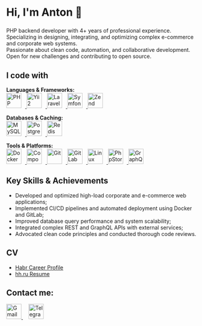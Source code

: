 <h1 align="left">Hi, I'm Anton 👋</h1>

###

<p align="left">
  PHP backend developer with 4+ years of professional experience.<br />
  Specializing in designing, integrating, and optimizing complex e-commerce and corporate web systems.<br />
  Passionate about clean code, automation, and collaborative development.<br />
  Open for new challenges and contributing to open source.
</p>

###

<h2 align="left">I code with</h2>

<p align="left">

  <b>Languages & Frameworks:</b><br />
  <a href="https://www.php.net/" target="_blank" rel="noopener noreferrer">
    <img src="https://cdn.jsdelivr.net/gh/devicons/devicon/icons/php/php-original.svg" height="40" alt="PHP" title="PHP" style="margin-right:10px;" />
  </a>
  <a href="https://www.yiiframework.com/" target="_blank" rel="noopener noreferrer">
    <img src="https://cdn.jsdelivr.net/gh/devicons/devicon/icons/yii/yii-original.svg" height="40" alt="Yii2" title="Yii2" style="margin-right:10px;" />
  </a>
  <a href="https://laravel.com/" target="_blank" rel="noopener noreferrer">
    <img src="https://cdn.jsdelivr.net/gh/devicons/devicon/icons/laravel/laravel-original.svg" height="40" alt="Laravel" title="Laravel" style="margin-right:10px;" />
  </a>
  <a href="https://symfony.com/" target="_blank" rel="noopener noreferrer">
    <img src="https://cdn.jsdelivr.net/gh/devicons/devicon/icons/symfony/symfony-original.svg" height="40" alt="Symfony" title="Symfony" style="margin-right:10px;" />
  </a>
  <a href="https://framework.zend.com/" target="_blank" rel="noopener noreferrer">
    <img src="https://cdn.jsdelivr.net/gh/devicons/devicon/icons/zend/zend-original.svg" height="40" alt="Zend Framework" title="Zend Framework" style="margin-right:10px;" />
  </a>

</p>

<p align="left">

  <b>Databases & Caching:</b><br />
  <a href="https://www.mysql.com/" target="_blank" rel="noopener noreferrer">
    <img src="https://cdn.jsdelivr.net/gh/devicons/devicon/icons/mysql/mysql-original.svg" height="40" alt="MySQL" title="MySQL" style="margin-right:10px;" />
  </a>
  <a href="https://www.postgresql.org/" target="_blank" rel="noopener noreferrer">
    <img src="https://cdn.jsdelivr.net/gh/devicons/devicon/icons/postgresql/postgresql-original.svg" height="40" alt="PostgreSQL" title="PostgreSQL" style="margin-right:10px;" />
  </a>
  <a href="https://redis.io/" target="_blank" rel="noopener noreferrer">
    <img src="https://cdn.jsdelivr.net/gh/devicons/devicon/icons/redis/redis-original.svg" height="40" alt="Redis" title="Redis" style="margin-right:10px;" />
  </a>

</p>

<p align="left">

  <b>Tools & Platforms:</b><br />
  <a href="https://www.docker.com/" target="_blank" rel="noopener noreferrer">
    <img src="https://cdn.jsdelivr.net/gh/devicons/devicon/icons/docker/docker-original.svg" height="40" alt="Docker" title="Docker" style="margin-right:10px;" />
  </a>
  <a href="https://getcomposer.org/" target="_blank" rel="noopener noreferrer">
    <img src="https://cdn.jsdelivr.net/gh/devicons/devicon/icons/composer/composer-original.svg" height="40" alt="Composer" title="Composer" style="margin-right:10px;" />
  </a>
  <a href="https://git-scm.com/" target="_blank" rel="noopener noreferrer">
    <img src="https://cdn.jsdelivr.net/gh/devicons/devicon/icons/git/git-original.svg" height="40" alt="Git" title="Git" style="margin-right:10px;" />
  </a>
  <a href="https://about.gitlab.com/" target="_blank" rel="noopener noreferrer">
    <img src="https://cdn.jsdelivr.net/gh/devicons/devicon/icons/gitlab/gitlab-original.svg" height="40" alt="GitLab" title="GitLab" style="margin-right:10px;" />
  </a>
  <a href="https://www.linux.org/" target="_blank" rel="noopener noreferrer">
    <img src="https://cdn.jsdelivr.net/gh/devicons/devicon/icons/linux/linux-original.svg" height="40" alt="Linux" title="Linux" style="margin-right:10px;" />
  </a>
  <a href="https://www.jetbrains.com/phpstorm/" target="_blank" rel="noopener noreferrer">
    <img src="https://cdn.jsdelivr.net/gh/devicons/devicon/icons/phpstorm/phpstorm-original.svg" height="40" alt="PhpStorm" title="PhpStorm" style="margin-right:10px;" />
  </a>
  <a href="https://graphql.org/" target="_blank" rel="noopener noreferrer">
    <img src="https://cdn.jsdelivr.net/gh/devicons/devicon/icons/graphql/graphql-plain.svg" height="40" alt="GraphQL" title="GraphQL" style="margin-right:10px;" />
  </a>

</p>

###

<h2 align="left">Key Skills & Achievements</h2>

<ul>
  <li>Developed and optimized high-load corporate and e-commerce web applications;</li>
  <li>Implemented CI/CD pipelines and automated deployment using Docker and GitLab;</li>
  <li>Improved database query performance and system scalability;</li>
  <li>Integrated complex REST and GraphQL APIs with external services;</li>
  <li>Advocated clean code principles and conducted thorough code reviews.</li>
</ul>

###

<h2 align="left">CV</h2>

<ul>
  <li><a href="https://career.habr.com/yatseck" target="_blank" rel="noopener noreferrer">Habr Career Profile</a></li>
  <li><a href="https://krasnodar.hh.ru/resume/657c9283ff0f307b550039ed1f736156386f46" target="_blank" rel="noopener noreferrer">hh.ru Resume</a></li>
</ul>

###

<h2 align="left">Contact me:</h2>

<p align="left">
  <a href="yatcekya@gmail.com" target="_blank" rel="noopener noreferrer" style="margin-right:15px;">
    <img src="https://raw.githubusercontent.com/maurodesouza/profile-readme-generator/master/src/assets/icons/social/gmail/default.svg" width="40" alt="Gmail" title="Gmail" />
  </a>
  <a href="https://telegram.me/Yatseck" target="_blank" rel="noopener noreferrer">
    <img src="https://raw.githubusercontent.com/maurodesouza/profile-readme-generator/master/src/assets/icons/social/telegram/default.svg" width="40" alt="Telegram" title="Telegram" />
  </a>
</p>
